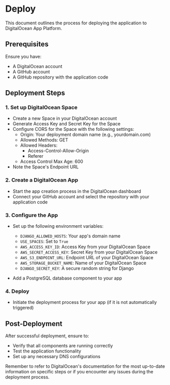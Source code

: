 # Deploy

This document outlines the process for deploying the application to DigitalOcean App Platform.

## Prerequisites

Ensure you have:

- A DigitalOcean account
- A GitHub account
- A GitHub repository with the application code

## Deployment Steps

### 1. Set up DigitalOcean Space

- Create a new Space in your DigitalOcean account
- Generate Access Key and Secret Key for the Space
- Configure CORS for the Space with the following settings:
  - Origin: Your deployment domain name (e.g., yourdomain.com)
  - Allowed Methods: GET
  - Allowed Headers:
    - Access-Control-Allow-Origin
    - Referer
  - Access Control Max Age: 600
- Note the Space's Endpoint URL

### 2. Create a DigitalOcean App

- Start the app creation process in the DigitalOcean dashboard
- Connect your GitHub account and select the repository with your application code

### 3. Configure the App

- Set up the following environment variables:
  - `DJANGO_ALLOWED_HOSTS`: Your app's domain name
  - `USE_SPACES`: Set to `True`
  - `AWS_ACCESS_KEY_ID`: Access Key from your DigitalOcean Space
  - `AWS_SECRET_ACCESS_KEY`: Secret Key from your DigitalOcean Space
  - `AWS_S3_ENDPOINT_URL`: Endpoint URL of your DigitalOcean Space
  - `AWS_STORAGE_BUCKET_NAME`: Name of your DigitalOcean Space
  - `DJANGO_SECRET_KEY`: A secure random string for Django

- Add a PostgreSQL database component to your app

### 4. Deploy

- Initiate the deployment process for your app (if it is not automatically triggered)

## Post-Deployment

After successful deployment, ensure to:

- Verify that all components are running correctly
- Test the application functionality
- Set up any necessary DNS configurations

Remember to refer to DigitalOcean's documentation for the most up-to-date information on specific steps or if you encounter any issues during the deployment process.
